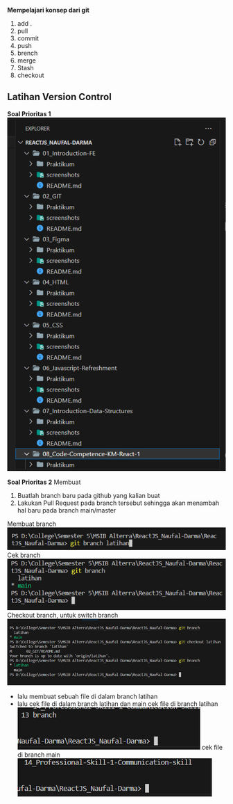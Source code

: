 **Mempelajari konsep dari git**

1. add .
2. pull
3. commit
4. push
5. brench
6. merge
7. Stash
8. checkout

## Latihan Version Control

**Soal Prioritas 1**
![Membuat repository github](/02_GIT/screenshots/Screenshot%202023-08-17%20105613.png)

**Soal Prioritas 2**
Membuat

1. Buatlah branch baru pada github yang kalian buat
2. Lakukan Pull Request pada branch tersebut sehingga akan menambah hal baru pada branch main/master

Membuat branch ![Membuat branch](/02_GIT/screenshots/addBranch.png)
Cek branch ![Cek branch](/02_GIT/screenshots/cekBranch.png)
Checkout branch, untuk switch branch ![Checkout branch, untuk switch branch](/02_GIT/screenshots/checkoutBranch.png)

- lalu membuat sebuah file di dalam branch latihan
- lalu cek file di dalam branch latihan dan main
  cek file di branch latihan ![cek file di branch latihan](/02_GIT/screenshots/file-di-branch-latihan.png)
  cek file di branch main ![cek file di branch main](/02_GIT/screenshots/file-di-branch-main.png)
